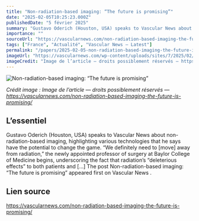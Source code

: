 ```yaml
---
title: "Non-radiation-based imaging: “The future is promising”"
date: "2025-02-05T10:25:23.000Z"
publishedDate: "5 février 2025"
summary: "Gustavo Oderich (Houston, USA) speaks to Vascular News about non-radiation-based imaging, highlighting various technologies that he says have the potential to change the game. “We definitely need to [move] away from radiation,” the newly appointed professor of surgery at Baylor College of Medicine begins, underscoring the fact that radiation’s “deleterious effects” to both patients and [&#8230;] The post Non-radiation-based imaging: “The future is promising” appeared first on Vascular News ."
importance: ""
sourceUrl: "https://vascularnews.com/non-radiation-based-imaging-the-future-is-promising/"
tags: ["France", "Actualité", "Vascular News — Latest"]
permalink: "/papers/2025-02-05-non-radiation-based-imaging-the-future-is-promising"
imageUrl: "https://vascularnews.com/wp-content/uploads/sites/7/2025/02/Website-Playbutton-Gustavo-Oderich.png"
imageCredit: "Image de l’article — droits possiblement réservés — https://vascularnews.com/non-radiation-based-imaging-the-future-is-promising/"
---
```


![Non-radiation-based imaging: “The future is promising”](https://vascularnews.com/wp-content/uploads/sites/7/2025/02/Website-Playbutton-Gustavo-Oderich.png)

*Crédit image : Image de l’article — droits possiblement réservés — https://vascularnews.com/non-radiation-based-imaging-the-future-is-promising/*

## L’essentiel

Gustavo Oderich (Houston, USA) speaks to Vascular News about non-radiation-based imaging, highlighting various technologies that he says have the potential to change the game. “We definitely need to [move] away from radiation,” the newly appointed professor of surgery at Baylor College of Medicine begins, underscoring the fact that radiation’s “deleterious effects” to both patients and [&#8230;] The post Non-radiation-based imaging: “The future is promising” appeared first on Vascular News .

## Lien source

https://vascularnews.com/non-radiation-based-imaging-the-future-is-promising/
